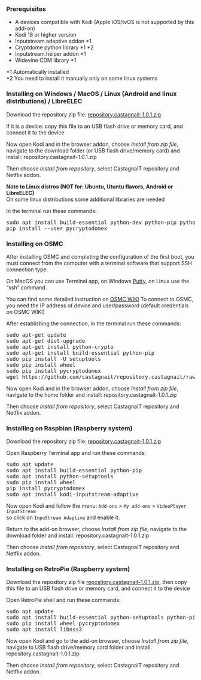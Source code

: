 ### Prerequisites
* A devices compatible with Kodi (Apple iOS/tvOS is not supported by this add-on)
* Kodi 18 or higher version
* Inputstream.adaptive addon *1
* Cryptdome python library *1 *2
* Inputstream.helper addon *1
* Widevine CDM library *1

*1 Automatically installed<br/>
*2 You need to install it manually only on some linux systems

### Installing on Windows / MacOS / Linux (Android and linux distributions) / LibreELEC
Download the repository zip file: [repository.castagnait-1.0.1.zip](https://github.com/castagnait/repository.castagnait/raw/master/repository.castagnait-1.0.1.zip)

If it is a device: copy this file to an USB flash drive or memory card, and connect it to the device

Now open Kodi and in the browser addon, choose _Install from zip file_, navigate to the download folder (or USB flash drive/memory card) and install: repository.castagnait-1.0.1.zip

Then choose _Install from repository_, select CastagnaIT repository and Netflix addon.

**Note to Linux distros (NOT for: Ubuntu, Utuntu flavors, Android or LibreELEC)**<br/>
On some linux distributions some additional libraries are needed

In the terminal run these commands:<br/>
<pre>
sudo apt install build-essential python-dev python-pip python-setuptools
pip install --user pycryptodomex
</pre>

### Installing on OSMC
After installing OSMC and completing the configuration of the first boot, you must connect from the computer with a terminal software that support SSH connection type.

On MacOS you can use Terminal app, on Windows [Putty](https://www.chiark.greenend.org.uk/~sgtatham/putty/latest.html), on Linux use the “ssh” command.

You can find some detailed instruction on [OSMC WIKI](https://osmc.tv/wiki/general/accessing-the-command-line/)
To connect to OSMC, you need the IP address of device and user/password (default credentials on OSMC WIKI)

After establishing the connection, in the terminal run these commands:
<pre>
sudo apt-get update
sudo apt-get dist-upgrade
sudo apt-get install python-crypto
sudo apt-get install build-essential python-pip
sudo pip install -U setuptools
sudo pip install wheel
sudo pip install pycryptodomex
wget https://github.com/castagnait/repository.castagnait/raw/master/repository.castagnait-1.0.1.zip
</pre>

Now open Kodi and in the browser addon, choose _Install from zip file_, navigate to the home folder and install: repository.castagnait-1.0.1.zip

Then choose _Install from repository_, select CastagnaIT repository and Netflix addon.

### Installing on Raspbian (Raspberry system)
Download the repository zip file: [repository.castagnait-1.0.1.zip](https://github.com/castagnait/repository.castagnait/raw/master/repository.castagnait-1.0.1.zip)

Open Raspberry Terminal app and run these commands:
<pre>
sudo apt update
sudo apt install build-essential python-pip
sudo apt install python-setuptools
sudo pip install wheel
pip install pycryptodomex
sudo apt install kodi-inputstream-adaptive
</pre>

Now open Kodi and follow the menu: `Add-ons` > `My add-ons` > `VideoPlayer InputStream`<br/>
so click on `InpuStream Adaptive` and enable it.

Return to the add-on browser, choose _Install from zip file_, navigate to the download folder and install: repository.castagnait-1.0.1.zip

Then choose _Install from repository_, select CastagnaIT repository and Netflix addon.

### Installing on RetroPie (Raspberry system)
Download the repository zip file [repository.castagnait-1.0.1.zip](https://github.com/castagnait/repository.castagnait/raw/master/repository.castagnait-1.0.1.zip), then copy this file to an USB flash drive or memory card, and connect it to the device

Open RetroPie shell and run these commands:
<pre>
sudo apt update
sudo apt install build-essential python-setuptools python-pip
sudo pip install wheel pycryptodomex
sudo apt install libnss3
</pre>

Now open Kodi and go to the add-on browser, choose _Install from zip file_, navigate to USB flash drive/memory card folder and install: repository.castagnait-1.0.1.zip

Then choose _Install from repository_, select CastagnaIT repository and Netflix addon.
